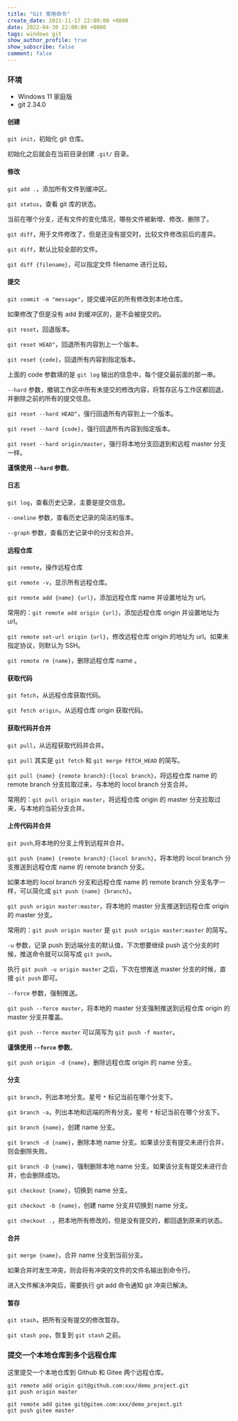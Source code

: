 ```yaml
---
title: "Git 常用命令"
create_date: 2021-11-17 22:00:00 +0800
date: 2022-04-30 22:00:00 +0800
tags: windows git
show_author_profile: true
show_subscribe: false
comment: false
---
```


### 环境

- Windows 11 家庭版
- git 2.34.0

#### 创建

`git init`，初始化 git 仓库。

初始化之后就会在当前目录创建 `.git/` 目录。

#### 修改

`git add .`，添加所有文件到缓冲区。

`git status`，查看 git 库的状态。

当前在哪个分支，还有文件的变化情况，哪些文件被新增、修改、删除了。

`git diff`，用于文件修改了，但是还没有提交时，比较文件修改前后的差异。

`git diff`，默认比较全部的文件。

`git diff {filename}`，可以指定文件 filename 进行比较。

#### 提交

`git commit -m "message"`，提交缓冲区的所有修改到本地仓库。

如果修改了但是没有 add 到缓冲区的，是不会被提交的。

`git reset`，回退版本。

`git reset HEAD^`，回退所有内容到上一个版本。

`git reset {code}`，回退所有内容到指定版本。

上面的 code 参数填的是 `git log` 输出的信息中，每个提交最前面的那一串。

`--hard` 参数，撤销工作区中所有未提交的修改内容，将暂存区与工作区都回退，并删除之前的所有的提交信息。

`git reset --hard HEAD^`，强行回退所有内容到上一个版本。

`git reset --hard {code}`，强行回退所有内容到指定版本。 

`git reset --hard origin/master`，强行将本地分支回退到和远程 master 分支一样。

**谨慎使用 `--hard` 参数**。

#### 日志

`git log`，查看历史记录，主要是提交信息。

`--oneline` 参数，查看历史记录的简洁的版本。

`--graph` 参数，查看历史记录中的分支和合并。

#### 远程仓库

`git remote`，操作远程仓库

`git remote -v`，显示所有远程仓库。

`git remote add {name} {url}`，添加远程仓库 name 并设置地址为 url。

常用的：`git remote add origin {url}`，添加远程仓库 origin 并设置地址为 url。

`git remote set-url origin {url}`，修改远程仓库 origin 的地址为 url。如果未指定协议，则默认为 SSH。

`git remote rm {name}`，删除远程仓库 name 。

#### 获取代码

`git fetch`，从远程仓库获取代码。 

`git fetch origin`，从远程仓库 origin 获取代码。 

#### 获取代码并合并

`git pull`，从远程获取代码并合并。

`git pull` 其实是 `git fetch` 和 `git merge FETCH_HEAD` 的简写。

`git pull {name} {remote branch}:{locol branch}`，将远程仓库 name 的 remote branch 分支拉取过来，与本地的 locol branch 分支合并。

常用的：`git pull origin master`，将远程仓库 origin 的 master 分支拉取过来，与本地的当前分支合并。

#### 上传代码并合并

`git push`,将本地的分支上传到远程并合并。 

`git push {name} {remote branch}:{locol branch}`，将本地的 locol branch 分支推送到远程仓库 name 的 remote branch 分支。

如果本地的 locol branch 分支和远程仓库 name 的 remote branch 分支名字一样，可以简化成 `git push {name} {branch}`。

`git push origin master:master`，将本地的 master 分支推送到远程仓库 origin 的 master 分支。

常用的：`git push origin master` 是 `git push origin master:master` 的简写。

`-u` 参数，记录 push 到远端分支的默认值，下次想要继续 push 这个分支的时候，推送命令就可以简写成 `git push`。

执行 `git push -u origin master` 之后，下次在想推送 master 分支的时候，直接 `git push` 即可。

`--force` 参数，强制推送。

`git push --force master`，将本地的 master 分支强制推送到远程仓库 origin 的 master 分支并覆盖。

`git push --force master` 可以简写为 `git push -f master`。

**谨慎使用 `--force` 参数**。

`git push origin -d {name}`，删除远程仓库 origin 的 name 分支。

#### 分支

`git branch`，列出本地分支。星号 `*` 标记当前在哪个分支下。

`git branch -a`，列出本地和远端的所有分支。星号 `*` 标记当前在哪个分支下。

`git branch {name}`，创建 name 分支。

`git branch -d {name}`，删除本地 name 分支。如果该分支有提交未进行合并，则会删除失败。

`git branch -D {name}`，强制删除本地 name 分支。如果该分支有提交未进行合并，也会删除成功。

`git checkout {name}`，切换到 name 分支。

`git checkout -b {name}`，创建 name 分支并切换到 name 分支。

`git checkout .`，把本地所有修改的，但是没有提交的，都回退到原来的状态。

#### 合并

`git merge {name}`，合并 name 分支到当前分支。

如果合并时发生冲突，则会将有冲突的文件的文件名输出到命令行。

进入文件解决冲突后，需要执行 git add 命令通知 git 冲突已解决。

#### 暂存

`git stash`，把所有没有提交的修改暂存。

`git stash pop`，恢复到 `git stash` 之前。

### 提交一个本地仓库到多个远程仓库

这里提交一个本地仓库到 Github 和 Gitee 两个远程仓库。

```
git remote add origin git@github.com:xxx/demo_project.git
git push origin master

git remote add gitee git@gitee.com:xxx/demo_project.git
git push gitee master
```